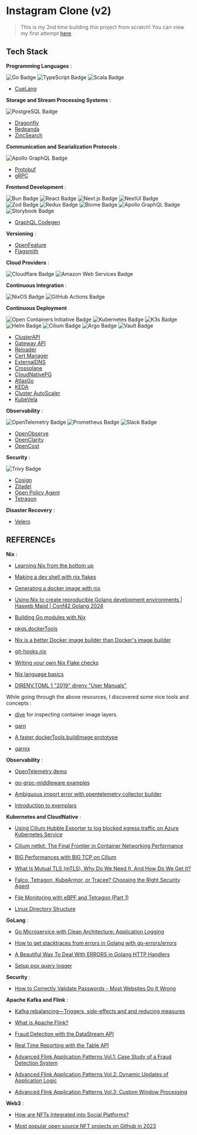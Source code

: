 # Instagram Clone (v2)

> This is my 2nd time building this project from scratch! You can view my first attempt [here](https://github.com/Archisman-Mridha/instagram-clone/tree/main).

## Tech Stack

**Programming Languages** :

![Go Badge](https://img.shields.io/badge/Go-00ADD8?logo=go&logoColor=fff&style=for-the-badge)
![TypeScript Badge](https://img.shields.io/badge/TypeScript-3178C6?logo=typescript&logoColor=fff&style=for-the-badge)
![Scala Badge](https://img.shields.io/badge/Scala-DC322F?logo=scala&logoColor=fff&style=for-the-badge)

- [CueLang](https://cuelang.org)

**Storage and Stream Processing Systems** :

![PostgreSQL Badge](https://img.shields.io/badge/PostgreSQL-4169E1?logo=postgresql&logoColor=fff&style=for-the-badge)

- [Dragonfly](https://www.dragonflydb.io)
- [Redpanda](https://www.redpanda.com)
- [ZincSearch](https://zincsearch-docs.zinc.dev)

**Communication and Searialization Protocols** :

![Apollo GraphQL Badge](https://img.shields.io/badge/Apollo%20GraphQL-311C87?logo=apollographql&logoColor=fff&style=for-the-badge)

- [Protobuf](https://protobuf.dev)
- [gRPC](https://grpc.io)

**Frontend Development** :

![Bun Badge](https://img.shields.io/badge/Bun-000?logo=bun&logoColor=fff&style=for-the-badge)
![React Badge](https://img.shields.io/badge/React-61DAFB?logo=react&logoColor=000&style=for-the-badge)
![Next.js Badge](https://img.shields.io/badge/Next.js-000?logo=nextdotjs&logoColor=fff&style=for-the-badge)
![NextUI Badge](https://img.shields.io/badge/NextUI-000?logo=nextui&logoColor=fff&style=for-the-badge)
![Zod Badge](https://img.shields.io/badge/Zod-3E67B1?logo=zod&logoColor=fff&style=for-the-badge)
![Redux Badge](https://img.shields.io/badge/Redux-764ABC?logo=redux&logoColor=fff&style=for-the-badge)
![Biome Badge](https://img.shields.io/badge/Biome-60A5FA?logo=biome&logoColor=fff&style=for-the-badge)
![Apollo GraphQL Badge](https://img.shields.io/badge/Apollo%20GraphQL-311C87?logo=apollographql&logoColor=fff&style=for-the-badge)
![Storybook Badge](https://img.shields.io/badge/Storybook-FF4785?logo=storybook&logoColor=fff&style=for-the-badge)

- [GraphQL Codegen](https://the-guild.dev/graphql/codegen)

**Versioning** :

- [OpenFeature](https://openfeature.dev)
- [Flagsmith](https://www.flagsmith.com)

**Cloud Providers** :

![Cloudflare Badge](https://img.shields.io/badge/Cloudflare-F38020?logo=cloudflare&logoColor=fff&style=for-the-badge)
![Amazon Web Services Badge](https://img.shields.io/badge/Amazon%20Web%20Services-232F3E?logo=amazonwebservices&logoColor=fff&style=for-the-badge)

**Continuous Integration** :

![NixOS Badge](https://img.shields.io/badge/NixOS-5277C3?logo=nixos&logoColor=fff&style=for-the-badge)
![GitHub Actions Badge](https://img.shields.io/badge/GitHub%20Actions-2088FF?logo=githubactions&logoColor=fff&style=for-the-badge)

**Continuous Deployment**

![Open Containers Initiative Badge](https://img.shields.io/badge/Open%20Containers%20Initiative-262261?logo=opencontainersinitiative&logoColor=fff&style=for-the-badge)
![Kubernetes Badge](https://img.shields.io/badge/Kubernetes-326CE5?logo=kubernetes&logoColor=fff&style=for-the-badge)
![K3s Badge](https://img.shields.io/badge/K3s-FFC61C?logo=k3s&logoColor=000&style=for-the-badge)
![Helm Badge](https://img.shields.io/badge/Helm-0F1689?logo=helm&logoColor=fff&style=for-the-badge)
![Cilium Badge](https://img.shields.io/badge/Cilium-F8C517?logo=cilium&logoColor=000&style=for-the-badge)
![Argo Badge](https://img.shields.io/badge/Argo-EF7B4D?logo=argo&logoColor=fff&style=for-the-badge)
![Vault Badge](https://img.shields.io/badge/Vault-FFEC6E?logo=vault&logoColor=000&style=for-the-badge)

- [ClusterAPI](https://cluster-api.sigs.k8s.io)
- [Gateway API](https://gateway-api.sigs.k8s.io)
- [Reloader](https://github.com/stakater/Reloader)
- [Cert Manager](https://cert-manager.io)
- [ExternalDNS](https://github.com/kubernetes-sigs/external-dns)
- [Crossplane](https://www.crossplane.io)
- [CloudNativePG](https://cloudnative-pg.io)
- [AtlasGo](https://atlasgo.io)
- [KEDA](https://keda.sh)
- [Cluster AutoScaler](https://github.com/kubernetes/autoscaler)
- [KubeVela](https://kubevela.io)

**Observability** :

![OpenTelemetry Badge](https://img.shields.io/badge/OpenTelemetry-000?logo=opentelemetry&logoColor=fff&style=for-the-badge)
![Prometheus Badge](https://img.shields.io/badge/Prometheus-E6522C?logo=prometheus&logoColor=fff&style=for-the-badge)
![Slack Badge](https://img.shields.io/badge/Slack-4A154B?logo=slack&logoColor=fff&style=for-the-badge)

- [OpenObserve](https://www.openobserve.ai)
- [OpenClarity](https://openclarity.io)
- [OpenCost](https://www.opencost.io)

**Security** :

![Trivy Badge](https://img.shields.io/badge/Trivy-1904DA?logo=trivy&logoColor=fff&style=for-the-badge)

- [Cosign](https://github.com/sigstore/cosign)
- [Zitadel](https://zitadel.com)
- [Open Policy Agent](https://www.openpolicyagent.org)
- [Tetragon](https://tetragon.io)

**Disaster Recovery** :

- [Velero](https://velero.io)

## REFERENCEs

**Nix** :

- [Learning Nix from the bottom up](https://fasterthanli.me/series/building-a-rust-service-with-nix/part-9)

- [Making a dev shell with nix flakes](https://fasterthanli.me/series/building-a-rust-service-with-nix/part-10)

- [Generating a docker image with nix](https://fasterthanli.me/series/building-a-rust-service-with-nix/part-11)

- [Using Nix to create reproducible Golang development environments | Haseeb Majid | Conf42 Golang 2024](https://www.youtube.com/watch?v=HcNXlC1bjvI)

- [Building Go modules with Nix](https://nixos.org/manual/nixpkgs/stable/#sec-language-go)

- [pkgs.dockerTools](https://ryantm.github.io/nixpkgs/builders/images/dockertools/)

- [Nix is a better Docker image builder than Docker's image builder](https://xeiaso.net/talks/2024/nix-docker-build/)

- [git-hooks.nix](https://github.com/cachix/git-hooks.nix)

- [Writing your own Nix Flake checks](https://msfjarvis.dev/posts/writing-your-own-nix-flake-checks/)

- [Nix language basics](https://nix.dev/tutorials/nix-language.html)

- [DIRENV.TOML 1 "2019" direnv "User Manuals"](https://direnv.net/man/direnv.toml.1.html)

While going through the above resources, I discovered some nice tools and concepts :

- [dive](https://github.com/wagoodman/dive) for inspecting container image layers.

- [garn](https://garnix.io/blog/announcing-garn)

- [A faster dockerTools.buildImage prototype](https://lewo.abesis.fr/posts/nix-build-container-image/)

- [garnix](https://garnix.io)

**Observability** :

- [OpenTelemetry demo](https://github.com/open-telemetry/opentelemetry-demo)

- [go-grpc-middleware examples](https://github.com/grpc-ecosystem/go-grpc-middleware/tree/main/examples)

- [Ambiguous import error with opentelemetry collector builder](https://github.com/open-telemetry/opentelemetry-collector/issues/10476)

- [Introduction to exemplars](https://grafana.com/docs/grafana/latest/fundamentals/exemplars/)

**Kubernetes and CloudNative** :

- [Using Cilium Hubble Exporter to log blocked egress traffic on Azure Kubernetes Service](https://www.danielstechblog.io/using-cilium-hubble-exporter-to-log-blocked-egress-traffic-on-azure-kubernetes-service/)

- [Cilium netkit: The Final Frontier in Container Networking Performance](https://isovalent.com/blog/post/cilium-netkit-a-new-container-networking-paradigm-for-the-ai-era/)

- [BIG Performances with BIG TCP on Cilium](https://isovalent.com/blog/post/big-tcp-on-cilium/)

- [What Is Mutual TLS (mTLS), Why Do We Need It, And How Do We Get It?](https://www.youtube.com/watch?v=b38k2GiLDdc)

- [Falco, Tetragon, KubeArmor, or Tracee? Choosing the Right Security Agent](https://www.youtube.com/watch?v=2FcOeTfmU3M)

- [File Monitoring with eBPF and Tetragon (Part 1)](https://isovalent.com/blog/post/file-monitoring-with-ebpf-and-tetragon-part-1/)

- [Linux Directory Structure](https://www.geeksforgeeks.org/linux-directory-structure/)

**GoLang** :

- [Go Microservice with Clean Architecture: Application Logging](https://medium.com/@jfeng45/go-microservice-with-clean-architecture-application-logging-b43dc5839bce)

- [How to get stacktraces from errors in Golang with go-errors/errors](https://www.bugsnag.com/blog/go-errors/)

- [A Beautiful Way To Deal With ERRORS in Golang HTTP Handlers](https://www.youtube.com/watch?v=aS1cJfQ-LrQ)

- [Setup pgx query logger](https://gist.github.com/zaydek/91f27cdd35c6240701f81415c3ba7c07)

**Security** :

- [How to Correctly Validate Passwords - Most Websites Do It Wrong](https://blog.boot.dev/open-source/how-to-validate-passwords/)

**Apache Kafka and Flink** :

- [Kafka rebalancing—Triggers, side-effects and and reducing measures](https://www.redpanda.com/guides/kafka-performance-kafka-rebalancing)

- [What is Apache Flink?](https://www.youtube.com/watch?v=PVoc5tRr6to)

- [Fraud Detection with the DataStream API](https://nightlies.apache.org/flink/flink-docs-release-1.20/docs/try-flink/datastream/)

- [Real Time Reporting with the Table API](https://nightlies.apache.org/flink/flink-docs-release-1.20/docs/try-flink/table_api/)

- [Advanced Flink Application Patterns Vol.1: Case Study of a Fraud Detection System](https://flink.apache.org/2020/01/15/advanced-flink-application-patterns-vol.1-case-study-of-a-fraud-detection-system/)

- [Advanced Flink Application Patterns Vol.2: Dynamic Updates of Application Logic](https://flink.apache.org/2020/03/24/advanced-flink-application-patterns-vol.2-dynamic-updates-of-application-logic/)

- [Advanced Flink Application Patterns Vol.3: Custom Window Processing](https://flink.apache.org/2020/07/30/advanced-flink-application-patterns-vol.3-custom-window-processing/)

**Web3** :

- [How are NFTs Integrated into Social Platforms?](https://www.solulab.com/nft-in-social-media/)

- [Most popular open source NFT projects on Github in 2023](https://www.dappros.com/202206/top-nft-non-fungible-token-open-source-projects-on-github/)
